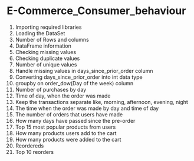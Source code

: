 # E-Commerce_Consumer_behaviour

1. Importing required libraries
2. Loading the DataSet
3. Number of Rows and columns
4. DataFrame information
5. Checking missing values
6. Checking duplicate values
7. Number of unique values
8. Handle missing values in days_since_prior_order column
9. Converting days_since_prior_order into int data type
10. groupby on order_dow(Day of the week) column
11. Number of purchases by day
12. Time of day, when the order was made
13. Keep the transactions separate like, morning, afternoon, evening, night
14. The time when the order was made by day and time of day
15. The number of orders that users have made
16. How many days have passed since the pre-order
17. Top 15 most popular products from users
18. How many products users add to the cart
19. How many products were added to the cart
20. Reordereds
21. Top 10 reorders
